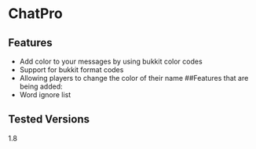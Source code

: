 # ChatPro




## Features
- Add color to your messages by using bukkit color codes
- Support for bukkit format codes
- Allowing players to change the color of their name
##Features that are being added:
- Word ignore list

## Tested Versions
1.8
